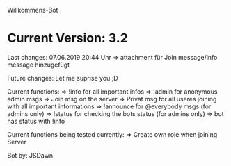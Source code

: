 Willkommens-Bot

# Current Version: 3.2

Last changes: 07.06.2019 20:44 Uhr
    => attachment für Join message/info message hinzugefügt

Future changes: Let me suprise you ;D

Current functions:
=> !info for all important infos
=> !admin for anonymous admin msgs
=> Join msg on the server
=> Privat msg for all useres joining with all important informations
=> !announce for @everybody msgs (for admins only)
=> !status for checking the bots status (for admins only)
=> bot has status with !info

Current functions being tested currently:
=> Create own role when joining Server

Bot by: JSDawn
